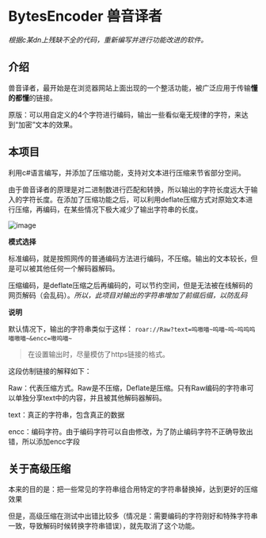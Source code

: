 # BytesEncoder 兽音译者

*根据c某dn上残缺不全的代码，重新编写并进行功能改进的软件。*

## 介绍

兽音译者，最开始是在浏览器网站上面出现的一个整活功能，被广泛应用于传输**懂的都懂**的链接。

原版：可以用自定义的4个字符进行编码，输出一些看似毫无规律的字符，来达到“加密”文本的效果。

## 本项目

利用c#语言编写，并添加了压缩功能，支持对文本进行压缩来节省部分空间。

由于兽音译者的原理是对二进制数进行匹配和转换，所以输出的字符长度远大于输入的字符长度。在添加了压缩功能之后，可以利用deflate压缩方式对原始文本进行压缩，再编码，在某些情况下极大减少了输出字符串的长度。

![image](https://github.com/user-attachments/assets/71964340-59f0-472a-b15f-d0545fd7885c)

**模式选择**

标准编码，就是按照网传的普通编码方法进行编码，不压缩。输出的文本较长，但是可以被其他任何一个解码器解码。

压缩编码，是deflate压缩之后再编码的，可以节约空间，但是无法被在线解码的网页解码（会乱码）。*所以，此项目对输出的字符串增加了前缀后缀，以防乱码*

**说明**

默认情况下，输出的字符串类似于这样：
```roar://Raw?text=呜嗷喵~呜喵~呜~呜呜呜喵嗷喵~&encc=嗷呜喵~```
> 在设置输出时，尽量模仿了https链接的格式。

这段仿制链接的解释如下：

Raw：代表压缩方式。Raw是不压缩，Deflate是压缩。只有Raw编码的字符串可以单独分享text中的内容，并且被其他解码器解码。

text：真正的字符串，包含真正的数据

encc：编码字符。由于编码字符可以自由修改，为了防止编码字符不正确导致出错，所以添加encc字段

## 关于高级压缩

本来的目的是：把一些常见的字符串组合用特定的字符串替换掉，达到更好的压缩效果

但是，高级压缩在测试中出错比较多（情况是：需要编码的字符刚好和特殊字符串一致，导致解码时候转换字符串错误），就先取消了这个功能。
